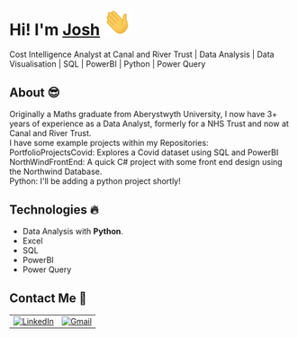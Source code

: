 # Hi! I'm <a href="https://www.linkedin.com/in/a-joshua-edwards/">Josh</a>  <img src="https://raw.githubusercontent.com/ABSphreak/ABSphreak/master/gifs/Hi.gif" width="50px">


Cost Intelligence Analyst at Canal and River Trust | Data Analysis | Data Visualisation | SQL | PowerBI | Python | Power Query

## About :sunglasses:
Originally a Maths graduate from Aberystwyth University, I now have 3+ years of experience as a Data Analyst, formerly for a NHS Trust and now at Canal and River Trust. 
<br>I have some example projects within my Repositories:
<br>PortfolioProjectsCovid: Explores a Covid dataset using SQL and PowerBI
<br>NorthWindFrontEnd: A quick C# project with some front end design using the Northwind Database.
<br>Python: I'll be adding a python project shortly!

## Technologies :fire:
- Data Analysis with **Python**.
- Excel
- SQL
- PowerBI
- Power Query

##  Contact Me :speech_balloon:
<table>
  <tr>
    <td><a href="https://www.linkedin.com/in/a-joshua-edwards/"><img src="https://img.shields.io/badge/LinkedIn--_.svg?style=social&logo=linkedin" alt="LinkedIn"></a></td>
    <td><a href="mailto:ajoshedwards@gmail.com"><img src="https://img.shields.io/badge/Gmail--_.svg?style=social&logo=gmail" alt="Gmail"></a></td>
  </tr>
</table>

<div align="center">

</div>
